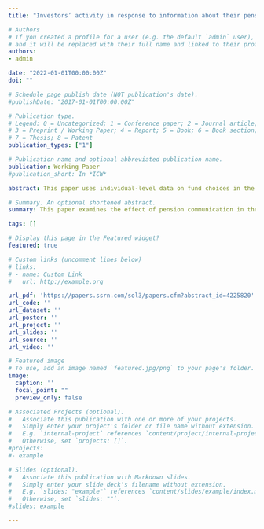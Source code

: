 ```yaml
---
title: "Investors’ activity in response to information about their pensions"

# Authors
# If you created a profile for a user (e.g. the default `admin` user), write the username (folder name) here
# and it will be replaced with their full name and linked to their profile.
authors:
- admin

date: "2022-01-01T00:00:00Z"
doi: ""

# Schedule page publish date (NOT publication's date).
#publishDate: "2017-01-01T00:00:00Z"

# Publication type.
# Legend: 0 = Uncategorized; 1 = Conference paper; 2 = Journal article;
# 3 = Preprint / Working Paper; 4 = Report; 5 = Book; 6 = Book section;
# 7 = Thesis; 8 = Patent
publication_types: ["1"]

# Publication name and optional abbreviated publication name.
publication: Working Paper
#publication_short: In *ICW*

abstract: This paper uses individual-level data on fund choices in the Swedish Premium Pension to analyze how investors respond to information about their pension savings. The Swedish Pensions Agency mails an annual information letter, the Orange Envelope, to investors to provide them with tailored information about their public pension accounts. This paper examines the effect of pension communication in the Swedish Premium Pension System (PPS) by exploiting the staggered roll-out of these letters across different Swedish counties. Results show that the letters significantly increase investors trading activity in PPS. However, their economic relevance is limited because most savers are passive. The proportion of individuals who make changes to their funds in PPS because of the information letters is only about 3.57 percent. Moreover, the effect is more prominent among active investors with higher cognitive abilities. These findings suggest that providing communication about pensions may help increase individuals’ interest in pension-related decisions but not for less engaged investors.

# Summary. An optional shortened abstract.
summary: This paper examines the effect of pension communication in the Swedish Premium Pension System (PPS) by exploiting the staggered roll-out of the Orange envelopes across different Swedish counties. Results show that the letters significantly increase investors trading activity in PPS. However, their economic relevance is limited because most savers are passive. The proportion of individuals who make changes to their funds in PPS because of the information letters is only about 3.57 percent. Moreover, the effect is more prominent among active investors with higher cognitive abilities. These findings suggest that providing communication about pensions may help increase individuals’ interest in pension-related decisions but not for less engaged investors.

tags: []

# Display this page in the Featured widget?
featured: true

# Custom links (uncomment lines below)
# links:
# - name: Custom Link
#   url: http://example.org

url_pdf: 'https://papers.ssrn.com/sol3/papers.cfm?abstract_id=4225820'
url_code: ''
url_dataset: ''
url_poster: ''
url_project: ''
url_slides: ''
url_source: ''
url_video: ''

# Featured image
# To use, add an image named `featured.jpg/png` to your page's folder.
image:
  caption: ''
  focal_point: ""
  preview_only: false

# Associated Projects (optional).
#   Associate this publication with one or more of your projects.
#   Simply enter your project's folder or file name without extension.
#   E.g. `internal-project` references `content/project/internal-project/index.md`.
#   Otherwise, set `projects: []`.
#projects:
#- example

# Slides (optional).
#   Associate this publication with Markdown slides.
#   Simply enter your slide deck's filename without extension.
#   E.g. `slides: "example"` references `content/slides/example/index.md`.
#   Otherwise, set `slides: ""`.
#slides: example

---
```

